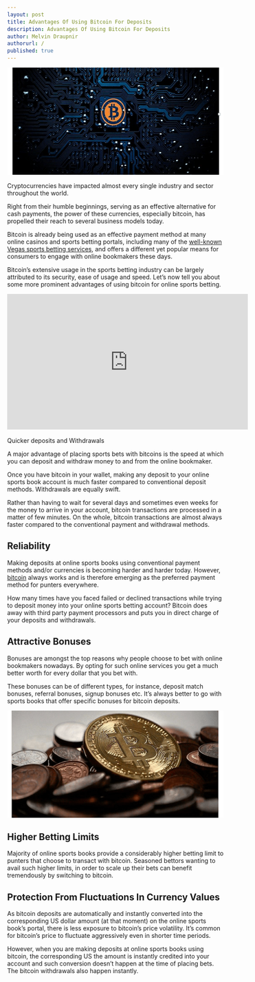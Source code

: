 ```yaml
---
layout: post
title: Advantages Of Using Bitcoin For Deposits
description: Advantages Of Using Bitcoin For Deposits
author: Melvin Draupnir
authorurl: /
published: true
---
```


<p><img src="/images/bitcoin-sports.png" width="600" height="249"/>
<p>Cryptocurrencies have impacted almost every single industry and sector throughout the world.
<p>Right from their humble beginnings, serving as an effective alternative for cash payments, the power of these currencies, especially bitcoin, has propelled their reach to several business models today.
<p>Bitcoin is already being used as an effective payment method at many online casinos and sports betting portals, including many of the <a href="https://www.vegasbetting.com/">well-known Vegas sports betting services</a>, and offers a different yet popular means for consumers to engage with online bookmakers these days.
<p>Bitcoin’s extensive usage in the sports betting industry can be largely attributed to its security, ease of usage and speed. Let’s now tell you about some more prominent advantages of using bitcoin for online sports betting.
<p><iframe width="560" height="315" src="https://www.youtube.com/embed/ZceJMFXm57s" frameborder="0" allow="accelerometer; autoplay; encrypted-media; gyroscope; picture-in-picture" allowfullscreen></iframe>
<p>Quicker deposits and Withdrawals</h2>
<p>A major advantage of placing sports bets with bitcoins is the speed at which you can deposit and withdraw money to and from the online bookmaker.
<p>Once you have bitcoin in your wallet, making any deposit to your online sports book account is much faster compared to conventional deposit methods. Withdrawals are equally swift.
<p>Rather than having to wait for several days and sometimes even weeks for the money to arrive in your account, bitcoin transactions are processed in a matter of few minutes. On the whole, bitcoin transactions are almost always faster compared to the conventional payment and withdrawal methods.
<p><h2>Reliability</h2>
<p>Making deposits at online sports books using conventional payment methods and/or currencies is becoming harder and harder today. However, <a href="https://www.theguardian.com/technology/bitcoin">bitcoin</a> always works and is therefore emerging as the preferred payment method for punters everywhere.
<p>How many times have you faced failed or declined transactions while trying to deposit money into your online sports betting account? Bitcoin does away with third party payment processors and puts you in direct charge of your deposits and withdrawals.
<p><h2>Attractive Bonuses</h2>
<p>Bonuses are amongst the top reasons why people choose to bet with online bookmakers nowadays. By opting for such online services you get a much better worth for every dollar that you bet with.
<p>These bonuses can be of different types, for instance, deposit match bonuses, referral bonuses, signup bonuses etc. It’s always better to go with sports books that offer specific bonuses for bitcoin deposits.
<p><img src="/images/bitcoin-canadian-euros.png" width="600" height="249"/>
<p><h2>Higher Betting Limits</h2>
<p>Majority of online sports books provide a considerably higher betting limit to punters that choose to transact with bitcoin. Seasoned bettors wanting to avail such higher limits, in order to scale up their bets can benefit tremendously by switching to bitcoin.
<p><h2>Protection From Fluctuations In Currency Values</h2>
<p>As bitcoin deposits are automatically and instantly converted into the corresponding US dollar amount (at that moment) on the online sports book’s portal, there is less exposure to bitcoin’s price volatility. It’s common for bitcoin’s price to fluctuate aggressively even in shorter time periods.
<p>However, when you are making deposits at online sports books using bitcoin, the corresponding US the amount is instantly credited into your account and such conversion doesn’t happen at the time of placing bets. The bitcoin withdrawals also happen instantly.
